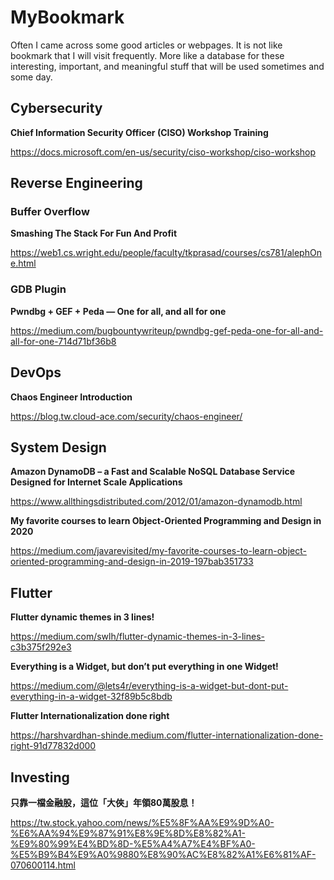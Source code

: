 # MyBookmark

Often I came across some good articles or webpages. It is not like bookmark that I will visit frequently. More like a database for these interesting, important, and meaningful stuff that will be used sometimes and some day.

## Cybersecurity

**Chief Information Security Officer (CISO) Workshop Training**

https://docs.microsoft.com/en-us/security/ciso-workshop/ciso-workshop

## Reverse Engineering

### Buffer Overflow
**Smashing The Stack For Fun And Profit**

https://web1.cs.wright.edu/people/faculty/tkprasad/courses/cs781/alephOne.html

### GDB Plugin
**Pwndbg + GEF + Peda — One for all, and all for one**

https://medium.com/bugbountywriteup/pwndbg-gef-peda-one-for-all-and-all-for-one-714d71bf36b8

## DevOps

**Chaos Engineer Introduction**

https://blog.tw.cloud-ace.com/security/chaos-engineer/

## System Design

**Amazon DynamoDB – a Fast and Scalable NoSQL Database Service Designed for Internet Scale Applications**

https://www.allthingsdistributed.com/2012/01/amazon-dynamodb.html

**My favorite courses to learn Object-Oriented Programming and Design in 2020**

https://medium.com/javarevisited/my-favorite-courses-to-learn-object-oriented-programming-and-design-in-2019-197bab351733

## Flutter

**Flutter dynamic themes in 3 lines!**

https://medium.com/swlh/flutter-dynamic-themes-in-3-lines-c3b375f292e3

**Everything is a Widget, but don’t put everything in one Widget!**

https://medium.com/@lets4r/everything-is-a-widget-but-dont-put-everything-in-a-widget-32f89b5c8bdb

**Flutter Internationalization done right**

https://harshvardhan-shinde.medium.com/flutter-internationalization-done-right-91d77832d000

## Investing

**只靠一檔金融股，這位「大俠」年領80萬股息！**

https://tw.stock.yahoo.com/news/%E5%8F%AA%E9%9D%A0-%E6%AA%94%E9%87%91%E8%9E%8D%E8%82%A1-%E9%80%99%E4%BD%8D-%E5%A4%A7%E4%BF%A0-%E5%B9%B4%E9%A0%9880%E8%90%AC%E8%82%A1%E6%81%AF-070600114.html
